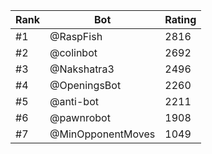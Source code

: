 Rank|Bot|Rating
---|---|---
#1|@RaspFish|2816
#2|@colinbot|2692
#3|@Nakshatra3|2496
#4|@OpeningsBot|2260
#5|@anti-bot|2211
#6|@pawnrobot|1908
#7|@MinOpponentMoves|1049
